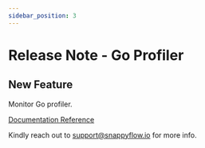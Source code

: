 ```yaml
---
sidebar_position: 3 
---
```

# Release Note - Go Profiler

## New Feature

Monitor Go profiler.

[Documentation Reference](/docs/selfhosted-lite/Integrations/go/profiler)

Kindly reach out to [support@snappyflow.io](mailto:support@snappyflow.io) for more info.
